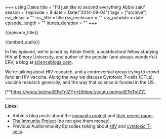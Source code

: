 +++
using Dates
title = "I'd just like to second everything Abbie said"
season = 1
episode = 9
date = Date("2014-09-04")
tags = ["archive"]
rss_descr = ""
rss_title = title
rss_enclosure = ""
rss_pubdate = date
episode_length = ""
itunes_duration = ""
+++

{{episode_title}}

{{embed_audio}}

In this episode, we're joined by Abbie Smith, a postdoctoral fellow studying HIV at Emory University, and author of the popular (and always wonderful) ERV, a blog at [scienceblogs.com](http://scienceblogs.com).

We're talking about HIV research, and a controversial group trying to crowd fund an HIV vaccine. Along the way we discuss Cytotoxic T-cells (CTLs), vaccine research generally, and the way that science is funded in the US.

[**https://youtu.be/mu0EFeTnIZY**](https://youtu.be/mu0EFeTnIZY)

-----------------------

**Links:**

- Abbie's blog posts about the [immunity project](http://scienceblogs.com/erv/2014/01/27/immunity-project-crowdsourcing-an-hiv-vaccine/) and [their recent paper](http://scienceblogs.com/erv/2014/07/21/immunity-project-preliminary-at-best-results/).
- [The Immunity Project](https://www.immunityproject.org/blog/blog/330/peer-reviewed-article-published-in-vaccine#.VAmyzmSwLI8) (do not give them money).
- Previous Audiommunity Episodes talking about [HIV](#) and [cytotoxic T-cells](#).
